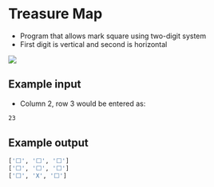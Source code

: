# Treasure Map

- Program that allows mark square using two-digit system
- First digit is vertical and second is horizontal

![](https://i.imgur.com/JxhijM4.png)

## Example input

- Column 2, row 3 would be entered as:

```bash
23
```

## Example output

```bash
['⬜️', '⬜️', '⬜️']
['⬜️', '⬜️', '⬜️']
['⬜️', 'X', '⬜️']
```
